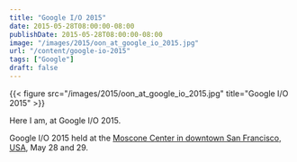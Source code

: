 ```yaml
---
title: "Google I/O 2015"
date: 2015-05-28T08:00:00-08:00
publishDate: 2015-05-28T08:00:00-08:00
image: "/images/2015/oon_at_google_io_2015.jpg"
url: "/content/google-io-2015"
tags: ["Google"]
draft: false
---
```


{{< figure src="/images/2015/oon_at_google_io_2015.jpg" title="Google I/O 2015" >}}

Here I am, at Google I/O 2015.

Google I/O 2015 held at the [Moscone Center in downtown San Francisco, USA](https://goo.gl/maps/LwaPLc8Mi1UFaqK57), May 28 and 29.
